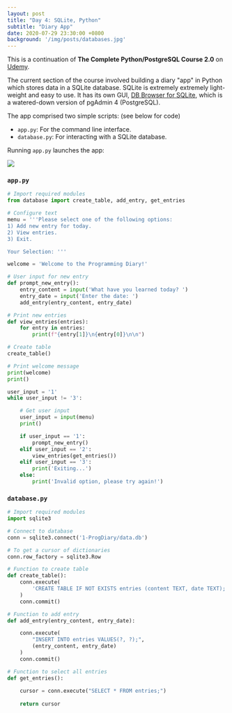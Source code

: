 ```yaml
---
layout: post
title: "Day 4: SQLite, Python"
subtitle: "Diary App"
date: 2020-07-29 23:30:00 +0800
background: '/img/posts/databases.jpg'
---
```


This is a continuation of **The Complete Python/PostgreSQL Course 2.0** on [Udemy](https://www.udemy.com/course/complete-python-postgresql-database-course/).

The current section of the course involved building a diary "app" in Python which stores data in a SQLite database. SQLite is extremely extremely light-weight and easy to use. It has its own GUI, [DB Browser for SQLite](https://sqlitebrowser.org/), which is a watered-down version of pgAdmin 4 (PostgreSQL).

The app comprised two simple scripts: (see below for code)

* `app.py`: For the command line interface.
* `database.py`: For interacting with a SQLite database.

Running `app.py` launches the app:

<img src="365DaysOfDS/img/posts/day004-01.png">

### `app.py`
```py
# Import required modules
from database import create_table, add_entry, get_entries

# Configure text
menu = '''Please select one of the following options:
1) Add new entry for today.
2) View entries.
3) Exit.

Your Selection: '''

welcome = 'Welcome to the Programming Diary!'

# User input for new entry
def prompt_new_entry():
    entry_content = input('What have you learned today? ')
    entry_date = input('Enter the date: ')
    add_entry(entry_content, entry_date)

# Print new entries
def view_entries(entries):
    for entry in entries:
        print(f"{entry[1]}\n{entry[0]}\n\n")

# Create table
create_table()

# Print welcome message
print(welcome)
print()

user_input = '1'
while user_input != '3':

    # Get user input
    user_input = input(menu)
    print()

    if user_input == '1':
        prompt_new_entry()
    elif user_input == '2':
        view_entries(get_entries())
    elif user_input == '3':
        print('Exiting...')
    else:
        print('Invalid option, please try again!')
```

### `database.py`
```py
# Import required modules
import sqlite3

# Connect to database
conn = sqlite3.connect('1-ProgDiary/data.db')

# To get a cursor of dictionaries
conn.row_factory = sqlite3.Row

# Function to create table
def create_table():
    conn.execute(
        'CREATE TABLE IF NOT EXISTS entries (content TEXT, date TEXT);'
    )
    conn.commit()

# Function to add entry
def add_entry(entry_content, entry_date):

    conn.execute(
        "INSERT INTO entries VALUES(?, ?);",
        (entry_content, entry_date)
    )
    conn.commit()

# Function to select all entries
def get_entries():
    
    cursor = conn.execute("SELECT * FROM entries;")
    
    return cursor
```
